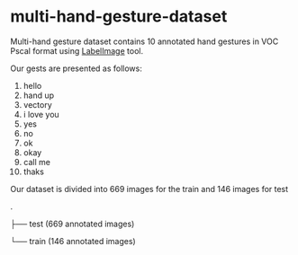 # multi-hand-gesture-dataset
Multi-hand gesture dataset contains 10 annotated hand gestures in VOC Pscal format using [LabelImage](https://github.com/tzutalin/labelImg) tool.

Our gests are presented as follows:
1. hello
2. hand up
3. vectory
4. i love you
5. yes
6. no
7. ok
8. okay
9. call me
10. thaks

Our dataset is divided into 669 images for the train and 146 images for test

.

├── test  (669 annotated images)

└── train (146 annotated images)
